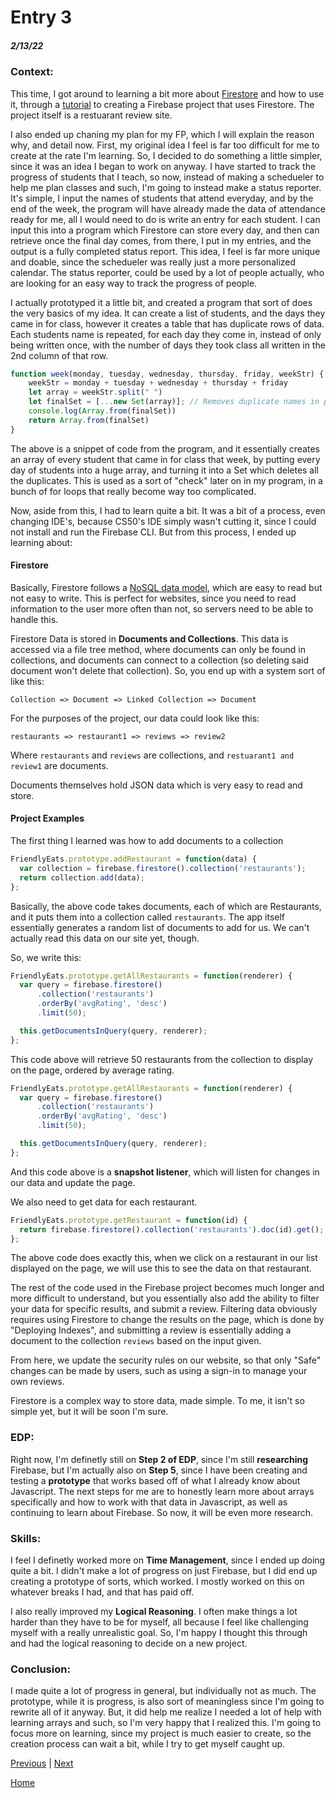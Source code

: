 # Entry 3
##### 2/13/22

### Context:

This time, I got around to learning a bit more about [Firestore](https://firebase.google.com/docs/firestore/?authuser=0) and how to use it, through a [tutorial](https://firebase.google.com/codelabs/firestore-web?authuser=0#0) to creating a Firebase project that uses Firestore. The project itself is a restuarant review site. 

I also ended up chaning my plan for my FP, which I will explain the reason why, and detail now. First, my original idea I feel is far too difficult for me to create at the rate I'm learning. So, I decided to do something a little simpler, since it was an idea I began to work on anyway. I have started to track the progress of students that I teach, so now, instead of making a schedueler to help me plan classes and such, I'm going to instead make a status reporter. It's simple, I input the names of students that attend everyday, and by the end of the week, the program will have already made the data of attendance ready for me, all I would need to do is write an entry for each student. I can input this into a program which Firestore can store every day, and then can retrieve once the final day comes, from there, I put in my entries, and the output is a fully completed status report. This idea, I feel is far more unique and doable, since the schedueler was really just a more personalized calendar. The status reporter, could be used by a lot of people actually, who are looking for an easy way to track the progress of people. 

I actually prototyped it a little bit, and created a program that sort of does the very basics of my idea. It can create a list of students, and the days they came in for class, however it creates a table that has duplicate rows of data. Each students name is repeated, for each day they come in, instead of only being written once, with the number of days they took class all written in the 2nd column of that row. 

``` javascript
function week(monday, tuesday, wednesday, thursday, friday, weekStr) {
    weekStr = monday + tuesday + wednesday + thursday + friday
    let array = weekStr.split(" ")
    let finalSet = [...new Set(array)]; // Removes duplicate names in previous array
    console.log(Array.from(finalSet))
    return Array.from(finalSet)
}
```

The above is a snippet of code from the program, and it essentially creates an array of every student that came in for class that week, by putting every day of students into a huge array, and turning it into a Set which deletes all the duplicates. This is used as a sort of "check" later on in my program, in a bunch of for loops that really become way too complicated. 

Now, aside from this, I had to learn quite a bit. It was a bit of a process, even changing IDE's, because CS50's IDE simply wasn't cutting it, since I could not install and run the Firebase CLI. But from this process, I ended up learning about:

#### Firestore

Basically, Firestore follows a [NoSQL data model](https://firebase.google.com/docs/firestore/data-model?authuser=0), which are easy to read but not easy to write. This is perfect for websites, since you need to read information to the user more often than not, so servers need to be able to handle this. 

Firestore Data is stored in **Documents and Collections**. This data is accessed via a file tree method, where documents can only be found in collections, and documents can connect to a collection (so deleting said document won't delete that collection). So, you end up with a system sort of like this:

`Collection => Document => Linked Collection => Document`

For the purposes of the project, our data could look like this:

`restaurants => restaurant1 => reviews => review2`

Where `restaurants` and `reviews` are collections, and `restuarant1 and review1` are documents. 

Documents themselves hold JSON data which is very easy to read and store. 

#### Project Examples

The first thing I learned was how to add documents to a collection

``` javascript
FriendlyEats.prototype.addRestaurant = function(data) {
  var collection = firebase.firestore().collection('restaurants');
  return collection.add(data);
};
```

Basically, the above code takes documents, each of which are Restaurants, and it puts them into a collection called `restaurants`. The app itself essentially generates a random list of documents to add for us. We can't actually read this data on our site yet, though.

So, we write this:

``` javascript
FriendlyEats.prototype.getAllRestaurants = function(renderer) {
  var query = firebase.firestore()
      .collection('restaurants')
      .orderBy('avgRating', 'desc')
      .limit(50);

  this.getDocumentsInQuery(query, renderer);
};
```

This code above will retrieve 50 restaurants from the collection to display on the page, ordered by average rating. 

``` javascript
FriendlyEats.prototype.getAllRestaurants = function(renderer) {
  var query = firebase.firestore()
      .collection('restaurants')
      .orderBy('avgRating', 'desc')
      .limit(50);

  this.getDocumentsInQuery(query, renderer);
};
```

And this code above is a **snapshot listener**, which will listen for changes in our data and update the page. 

We also need to get data for each restaurant.

``` javascript
FriendlyEats.prototype.getRestaurant = function(id) {
  return firebase.firestore().collection('restaurants').doc(id).get();
};
```

The above code does exactly this, when we click on a restaurant in our list displayed on the page, we will use this to see the data on that restaurant.

The rest of the code used in the Firebase project becomes much longer and more difficult to understand, but you essentially also add the ability to filter your data for specific results, and submit a review. 
Filtering data obviously requires using Firestore to change the results on the page, which is done by "Deploying Indexes", and submitting a review is essentially adding a document to the collection `reviews` based on the input given. 

From here, we update the security rules on our website, so that only "Safe" changes can be made by users, such as using a sign-in to manage your own reviews. 

Firestore is a complex way to store data, made simple. To me, it isn't so simple yet, but it will be soon I'm sure. 

### EDP:

Right now, I'm definetly still on **Step 2 of EDP**, since I'm still **researching** Firebase, but I'm actually also on **Step 5**, since I have been creating and testing a **prototype** that works based off of what I already know about Javascript. The next steps for me are to honestly learn more about arrays specifically and how to work with that data in Javascript, as well as continuing to learn about Firebase. So now, it will be even more research. 

### Skills:

I feel I definetly worked more on **Time Management**, since I ended up doing quite a bit. I didn't make a lot of progress on just Firebase, but I did end up creating a prototype of sorts, which worked. I mostly worked on this on whatever breaks I had, and that has paid off. 

I also really improved my **Logical Reasoning**. I often make things a lot harder than they have to be for myself, all because I feel like challenging myself with a really unrealistic goal. So, I'm happy I thought this through and had the logical reasoning to decide on a new project. 

### Conclusion:

I made quite a lot of progress in general, but individually not as much. The prototype, while it is progress, is also sort of meaningless since I'm going to rewrite all of it anyway. But, it did help me realize I needed a lot of help with learning arrays and such, so I'm very happy that I realized this. I'm going to focus more on learning, since my project is much easier to create, so the creation process can wait a bit, while I try to get myself caught up. 

[Previous](entry02.md) | [Next](entry04.md)

[Home](../README.md)